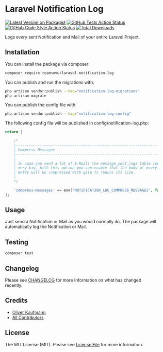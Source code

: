 # Laravel Notification Log

[![Latest Version on Packagist](https://img.shields.io/packagist/v/teamnovu/laravel-notification-log.svg?style=flat-square)](https://packagist.org/packages/teamnovu/laravel-notification-log)
[![GitHub Tests Action Status](https://img.shields.io/github/workflow/status/teamnovu/laravel-notification-log/run-tests?label=tests)](https://github.com/teamnovu/laravel-notification-log/actions?query=workflow%3Arun-tests+branch%3Amain)
[![GitHub Code Style Action Status](https://img.shields.io/github/workflow/status/teamnovu/laravel-notification-log/Fix%20PHP%20code%20style%20issues?label=code%20style)](https://github.com/teamnovu/laravel-notification-log/actions?query=workflow%3A"Fix+PHP+code+style+issues"+branch%3Amain)
[![Total Downloads](https://img.shields.io/packagist/dt/teamnovu/laravel-notification-log.svg?style=flat-square)](https://packagist.org/packages/teamnovu/laravel-notification-log)

Logs every sent Notification and Mail of your entire Laravel Project.

## Installation

You can install the package via composer:

```bash
composer require teamnovu/laravel-notification-log
```

You can publish and run the migrations with:

```bash
php artisan vendor:publish --tag="notification-log-migrations"
php artisan migrate
```

You can publish the config file with:

```bash
php artisan vendor:publish --tag="notification-log-config"
```

The following config file will be published in config/notification-log.php:

```php
return [

    /*
    |--------------------------------------------------------------------------
    | Compress Messages
    |--------------------------------------------------------------------------
    |
    | In case you send a lot of E-Mails the message_sent_logs table could become
    | very big. With this option you can enable that the body of every log
    | entry will be compressed with gzip to reduce its size.
    |
    */

    'compress-messages' => env('NOTIFICATION_LOG_COMPRESS_MESSAGES', false),
];
```

## Usage

Just send a Notification or Mail as you would normally do. The package will automatically log the Notification or Mail.

## Testing

```bash
composer test
```

## Changelog

Please see [CHANGELOG](CHANGELOG.md) for more information on what has changed recently.

[//]: # (## Contributing)

[//]: # ()
[//]: # (Please see [CONTRIBUTING]&#40;CONTRIBUTING.md&#41; for details.)

## Credits

- [Oliver Kaufmann](https://github.com/teamnovu)
- [All Contributors](../../contributors)

## License

The MIT License (MIT). Please see [License File](LICENSE.md) for more information.
